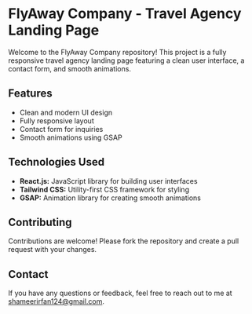 <body>
    <h1>FlyAway Company - Travel Agency Landing Page</h1>
    <p>Welcome to the FlyAway Company repository! This project is a fully responsive travel agency landing page featuring a clean user interface, a contact form, and smooth animations.</p>
    <h2>Features</h2>
    <ul>
        <li>Clean and modern UI design</li>
        <li>Fully responsive layout</li>
        <li>Contact form for inquiries</li>
        <li>Smooth animations using GSAP</li>
    </ul>
  <h2>Technologies Used</h2>
    <ul>
        <li><strong>React.js:</strong> JavaScript library for building user interfaces</li>
        <li><strong>Tailwind CSS:</strong> Utility-first CSS framework for styling</li>
        <li><strong>GSAP:</strong> Animation library for creating smooth animations</li>
    </ul>
  <h2>Contributing</h2>
    <p>Contributions are welcome! Please fork the repository and create a pull request with your changes.</p>
 <h2>Contact</h2>
    <p>If you have any questions or feedback, feel free to reach out to me at <a href="mailto:shameerirfan124@gmail.com">shameerirfan124@gmail.com</a>.</p>
</body>
